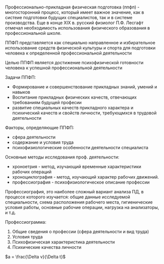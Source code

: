 Профессионально-прикладная физическая подготовка (ппфп) - многосторонний процесс, который имеет важное значение, как в систеие подготовки будущих специалистов, так и в системе производства. 
Еще в конце XIX в. русский физиолог П.Ф. Лесгафт отмечал необходимость использования физического образования в профессиональной школе.

ППФП представляется как специально направленное и избирательное использование средств физической культуры и спорта для подготовки человека к определенной профессиональной деятельности

Целью ППФП является достижение психофизической готовности человека к успешной профессиональной деятельности

Задачи ППФП:
- Формирование и совершенствование прикладных знаний, умений и навыков
- Воспитание прикладных физических качеств, отвечающих требованиям будущей професии
- развитие специальных качеств прикладного характера и психический качеств и свойств личности, требующмхся в трудовой деятельности

Факторы, определяющие ППФП:
- сфера деятельности
- содержание и условия труда
- психофизиологические особенности деятельности специалиста

Основные методы исследования проф. деятельности:

- хроноетрия - метод, изучающий временные характеристики рабочих операций
- хроноциклография - метод, изучающий характер рабочих движений.
- профессиография - психофизиологическое описание профессии

Профессиография, это наиболее сложный вариант анализа ПД, в процессе которого изучается: общие данные исследуемой специальности, схема расположения рабочего места, гигиенические условия работы, основные рабочие операции, нагрузка на анализаторы, и т.д.

Профессиограмма:
1. Общие сведения о профессии (сфера деятельности и вид труда)
2. Условия труда
3. Психофизическая характеристика деятельности
4. Психические качества личности

$a = \frac{\Delta v}{\Delta t}$



